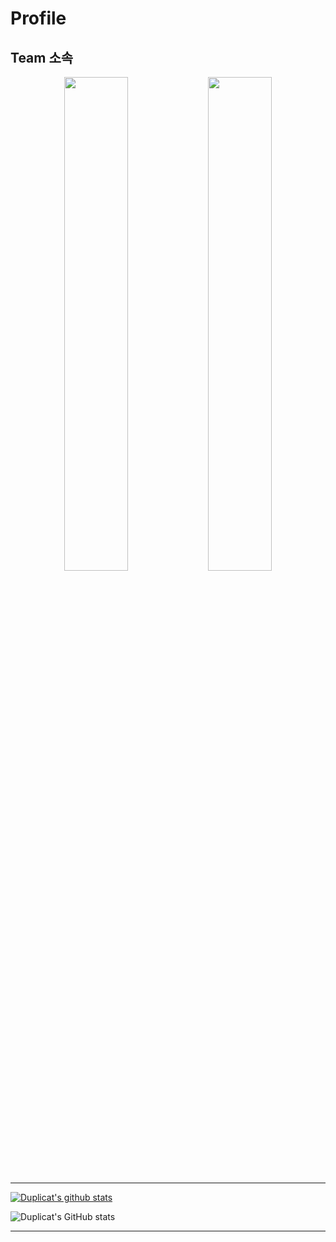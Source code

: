 # Profile

## Team 소속

<div align="center">
 <img width="45%" src="https://user-images.githubusercontent.com/6614912/149726630-aefdb0bd-0685-410c-ab33-29303730fc60.png" vertical-align="middle"/>
 <a href="https://mywatt.itch.io/simuldrone">
 <img width="45%" src="https://user-images.githubusercontent.com/6614912/149720331-1e0e6698-a7e1-4b0a-83fe-0aa7a046ce4b.png" vertical-align="middle"/></a>
</div>

****
 
 [![Duplicat's github stats](https://github-readme-stats.vercel.app/api?username=dskim9752)](https://github.com/anuraghazra/github-readme-stats)
 
 
 
 ![Duplicat's GitHub stats](https://github-readme-stats.vercel.app/api?username=dskim9752&show_icons=true&theme=radical)
 
****
